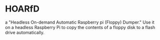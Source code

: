 # HOARfD
a "Headless On-demand Automatic Raspberry pi (Floppy) Dumper." Use it on a headless Raspberry Pi to copy the contents of a floppy disk to a flash drive automatically.
